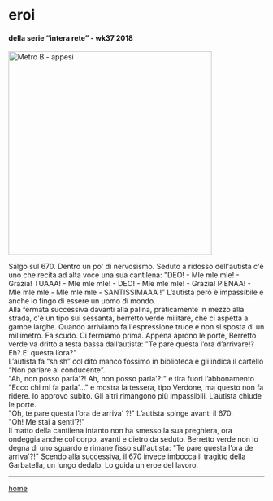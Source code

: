 # eroi  

#### della serie “intera rete” - wk37 2018  
<img src="https://drive.google.com/uc?id=1H_bPJ61THiUcqWQLAjv8rzeFi3khHzh2" alt="Metro B - appesi" width="400">   
<!--- /interarete083.png  --->   

Salgo sul 670. Dentro un po' di nervosismo. Seduto a ridosso dell'autista c'è uno che recita ad alta voce una sua cantilena: "DEO! - Mle mle mle! - Grazia! TUAAA! - Mle mle mle! - DEO! - Mle mle mle! - Grazia! PIENAA! - Mle mle mle - Mle mle mle - SANTISSIMAAA !”
L’autista però è impassibile e anche io fingo di essere un uomo di mondo.  
Alla fermata successiva davanti alla palina, praticamente in mezzo alla strada, c'è un tipo sui sessanta, berretto verde militare, che ci aspetta a gambe larghe. Quando arriviamo fa l'espressione truce e non si sposta di un millimetro. Fa scudo. Ci fermiamo prima. Appena aprono le porte, Berretto verde va dritto a testa bassa dall’autista: "Te pare questa l’ora d’arrivare!? Eh? E’ questa l’ora?"  
L’autista fa “sh sh” col dito manco fossimo in biblioteca e gli indica il cartello “Non parlare al conducente”.  
"Ah, non posso parla'?! Ah, non posso parla'?!" e tira fuori l’abbonamento "Ecco chi mi fa parla'..." e mostra la tessera, tipo Verdone, ma questo non fa ridere. Io approvo subito. Gli altri rimangono più impassibili. L’autista chiude le porte.  
"Oh, te pare questa l’ora de arriva' ?!"
L’autista spinge avanti il 670.  
"Oh! Me stai a senti’?!"  
Il matto della cantilena intanto non ha smesso la sua preghiera, ora ondeggia anche col corpo, avanti e dietro da seduto. Berretto verde non lo degna di uno sguardo e rimane fisso sull'autista: "Te pare questa l’ora de arriva'?!"
Scendo alla successiva, il 670 invece imbocca il tragitto della Garbatella, un lungo dedalo. Lo guida un eroe del lavoro.  

---  
[home](/interarete.md) 
